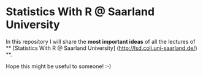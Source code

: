 # Statistics With R @ Saarland University

In this repository I will share the **most important ideas** of all the lectures  of ** [Statistics With R @ Saarland University]
(http://lsd.coli.uni-saarland.de/) **.

Hope this might be useful to someone! :-)
